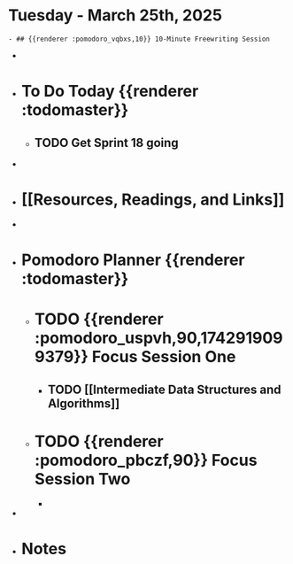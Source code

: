 # Tuesday - March 25th, 2025
	- ## {{renderer :pomodoro_vqbxs,10}} 10-Minute Freewriting Session
-
- # To Do Today {{renderer :todomaster}}
	- ## TODO Get Sprint 18 going
-
- # [[Resources, Readings, and Links]]
-
- # Pomodoro Planner {{renderer :todomaster}}
	- # TODO {{renderer :pomodoro_uspvh,90,1742919099379}} Focus Session One
		- ## TODO [[Intermediate Data Structures and Algorithms]]
	- # TODO  {{renderer :pomodoro_pbczf,90}} Focus Session Two
		-
-
- # Notes